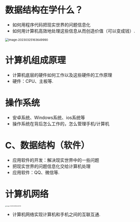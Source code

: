 # 数据结构在学什么？

* 如何用程序代码把现实世界的问题信息化
* 如何用计算机高效地处理这些信息从而创造价值（可以变成钱）.

<img src="https://cvp.oss-cn-shanghai.aliyuncs.com/picgo/202303251636075.png" alt="image-20230325163649990" style="zoom: 67%;" />

# 计算机组成原理

* 计算机底层的硬件如何工作以及这些硬件的工作原理
* 硬件：CPU、主板等.



# 操作系统

* 安卓系统、Windows系统、ios系统等
* 操作系统在背后怎么工作的，怎么管理手机/计算机



# C、数据结构（软件）

* 应用软件的开发：解决现实世界中的一些问题
* 把现实世界的问题信息化交给计算机处理
* 应用软件：QQ、微信等.



# 计算机网络

<img src="https://cvp.oss-cn-shanghai.aliyuncs.com/picgo/202303251644229.png" alt="image-20230325164422109" style="zoom: 25%;" />

* 计算机网络实现计算机和手机之间的互联互通.
